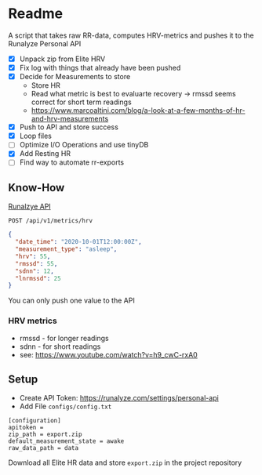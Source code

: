 # Readme

A script that takes raw RR-data, computes HRV-metrics and pushes it to the Runalyze Personal API

- [x] Unpack zip from Elite HRV
- [x] Fix log with things that already have been pushed
- [x] Decide for Measurements to store
    - Store HR
    - Read what metric is best to evaluarte recovery -> rmssd seems correct for short term readings
    - https://www.marcoaltini.com/blog/a-look-at-a-few-months-of-hr-and-hrv-measurements
- [x] Push to API and store success
- [x] Loop files
- [ ] Optimize I/O Operations and use tinyDB
- [x] Add Resting HR
- [ ] Find way to automate rr-exports

## Know-How

[Runalzye API](https://runalyze.com/doc/personal)

`POST ​/api​/v1​/metrics​/hrv`

```JSON
{
  "date_time": "2020-10-01T12:00:00Z",
  "measurement_type": "asleep",
  "hrv": 55,
  "rmssd": 55,
  "sdnn": 12,
  "lnrmssd": 25
}
```
You can only push one value to the API

### HRV metrics

- rmssd - for longer readings
- sdnn - for short readings
- see: https://www.youtube.com/watch?v=h9_cwC-rxA0



## Setup

- Create API Token: https://runalyze.com/settings/personal-api
- Add File `configs/config.txt`

```
[configuration]
apitoken = 
zip_path = export.zip
default_measurement_state = awake
raw_data_path = data
```

Download all Elite HR data and store `export.zip` in the project repository
